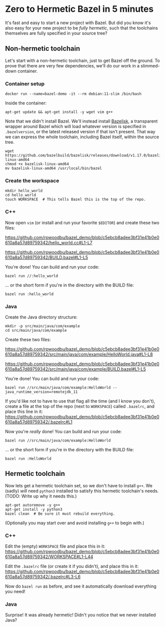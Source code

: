 # Zero to Hermetic Bazel in 5 minutes

It's fast and easy to start a new project with Bazel. But did you know it's also easy for your new project to be _fully hermetic_, such that the toolchains themselves are fully specified in your source tree?

## Non-hermetic toolchain

Let's start with a non-hermetic toolchain, just to get Bazel off the ground. To prove that there are very few dependencies, we'll do our work in a slimmed-down container.

### Container setup

```shell
docker run --name=bazel-demo -it --rm debian:11-slim /bin/bash
```

Inside the container:
```shell
apt-get update && apt-get install -y wget vim g++
```

Note that we didn't install Bazel. We'll instead install [Bazelisk]([url](https://github.com/bazelbuild/bazelisk)), a transparent wrapper around Bazel which will load whatever version is specified in `.bazelversion`, or the latest released version if that isn't present. That way we can express the whole toolchain, including Bazel itself, within the source tree.
```shell
wget https://github.com/bazelbuild/bazelisk/releases/download/v1.17.0/bazelisk-linux-amd64
chmod +x bazelisk-linux-amd64
mv bazelisk-linux-amd64 /usr/local/bin/bazel
```

### Create the workspace

```shell
mkdir hello_world
cd hello_world
touch WORKSPACE  # This tells Bazel this is the top of the repo.
```

### C++

Now open `vim` (or install and run your favorite `$EDITOR`) and create these two files:

https://github.com/rpwoodbu/bazel_demo/blob/c5ebcb8adee3bf31e41b0e0610a8a57d89759342/hello_world.cc#L1-L7

https://github.com/rpwoodbu/bazel_demo/blob/c5ebcb8adee3bf31e41b0e0610a8a57d89759342/BUILD.bazel#L1-L5

You're done! You can build and run your code:
```shell
bazel run //:hello_world
```
... or the short form if you're in the directory with the BUILD file:
```
bazel run :hello_world
```

### Java

Create the Java directory structure:
```shell
mkdir -p src/main/java/com/example
cd src/main/java/com/example
```

Create these two files:

https://github.com/rpwoodbu/bazel_demo/blob/c5ebcb8adee3bf31e41b0e0610a8a57d89759342/src/main/java/com/example/HelloWorld.java#L1-L8

https://github.com/rpwoodbu/bazel_demo/blob/c5ebcb8adee3bf31e41b0e0610a8a57d89759342/src/main/java/com/example/BUILD.bazel#L1-L5

You're done! You can build and run your code:
```shell
bazel run //src/main/java/com/example:HelloWorld --java_runtime_version=remotejdk_11
```

If you'd like not to have to use that flag all the time (and I know you don't), create a file at the top of the repo (next to `WORKSPACE`) called `.bazelrc`, and place this line in it:
https://github.com/rpwoodbu/bazel_demo/blob/c5ebcb8adee3bf31e41b0e0610a8a57d89759342/.bazelrc#L1

Now you're _really_ done! You can build and run your code:
```shell
bazel run //src/main/java/com/example:HelloWorld
```
... or the short form if you're in the directory with the BUILD file:
```shell
bazel run :HelloWorld
```

## Hermetic toolchain

Now lets get a hermetic toolchain set, so we don't have to install `g++`. We (sadly) _will_ need `python3` installed to satisfy this hermetic toolchain's needs. (TODO: Write up why it needs this.)
```shell
apt-get autoremove -y g++
apt-get install -y python3
bazel clean  # Be sure it must rebuild everything.
```
(Optionally you may start over and avoid installing `g++` to begin with.)

### C++

Edit the (empty) `WORKSPACE` file and place this in it:
https://github.com/rpwoodbu/bazel_demo/blob/c5ebcb8adee3bf31e41b0e0610a8a57d89759342/WORKSPACE#L1-L44

Edit the `.bazelrc` file (or create it if you didn't), and place this in it:
https://github.com/rpwoodbu/bazel_demo/blob/c5ebcb8adee3bf31e41b0e0610a8a57d89759342/.bazelrc#L3-L6

Now do `bazel run` as before, and see it automatically download everything you need!

### Java

Surprise! It was already hermetic! Didn't you notice that we never installed Java?
